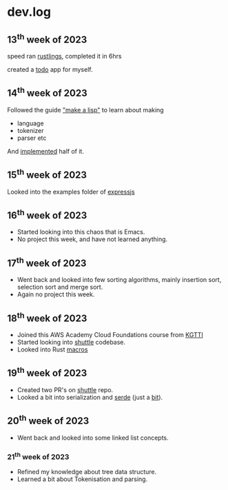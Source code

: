 dev.log
=======

13<sup>th</sup> week of 2023
----------------------------

speed ran [rustlings](https://github.com/rust-lang/rustlings), completed it in
6hrs

created a [todo](https://github.com/SyedFasiuddin/todo-rs) app for myself.

14<sup>th</sup> week of 2023
----------------------------

Followed the guide ["make a lisp"](https://github.com/kanaka/mal) to learn
about making
- language
- tokenizer
- parser etc

And [implemented](https://github.com/SyedFasiuddin/mal) half of it.

15<sup>th</sup> week of 2023
----------------------------

Looked into the examples folder of [expressjs](https://github.com/expressjs/express)

16<sup>th</sup> week of 2023
----------------------------

- Started looking into this chaos that is Emacs.
- No project this week, and have not learned anything.

17<sup>th</sup> week of 2023
----------------------------
- Went back and looked into few sorting algorithms, mainly insertion sort,
  selection sort and merge sort.
- Again no project this week.

18<sup>th</sup> week of 2023
----------------------------
- Joined this AWS Academy Cloud Foundations course from
  [KGTTI](https://www.kgtti.com/)
- Started looking into [shuttle](https://github.com/shuttle-hq/shuttle)
  codebase.
- Looked into Rust
  [macros](https://doc.rust-lang.org/stable/book/ch19-06-macros.html)

19<sup>th</sup> week of 2023
----------------------------
- Created two PR's on [shuttle](https://github.com/shuttle-hq/shuttle) repo.
- Looked a bit into serialization and [serde](https://serde.rs/) (just a
  [bit](https://github.com/SyedFasiuddin/todo-rs/commit/d8863c5848644f71320f0c25bdea844524a37a72)).

20<sup>th</sup> week of 2023
----------------------------
- Went back and looked into some linked list concepts.

### 21<sup>th</sup> week of 2023
- Refined my knowledge about tree data structure.
- Learned a bit about Tokenisation and parsing.
